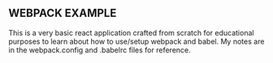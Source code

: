 ## WEBPACK EXAMPLE
This is a very basic react application crafted from scratch for educational purposes to learn about how to use/setup webpack and babel. 
My notes are in the webpack.config and .babelrc files for reference. 